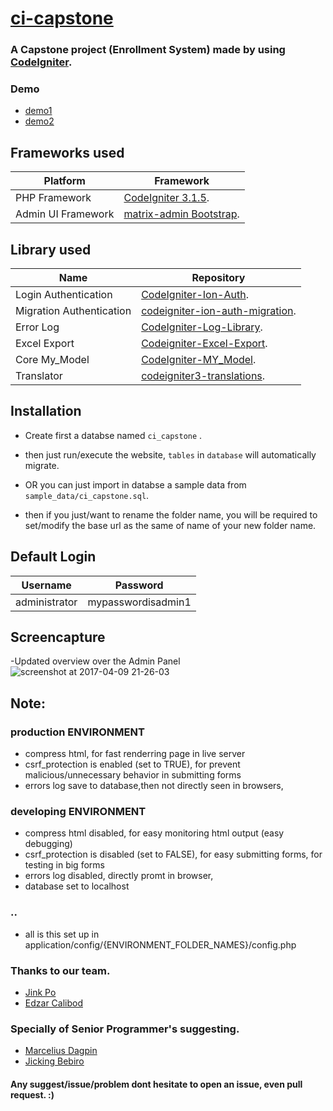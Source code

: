 #  [ci-capstone](https://github.com/lloricode/ci-capstone)
### A Capstone project (Enrollment System) made by using [CodeIgniter](http://codeigniter.com).


### Demo 

- [demo1](http://ci-capstone.lloricmayugagarcia.com)
- [demo2](http://ci-capstone.sprikiwiki.club/)

## Frameworks used
Platform|Framework
--------------------- | ----------------------------
 PHP Framework        | [CodeIgniter 3.1.5](http://codeigniter.com).
 Admin UI Framework   | [matrix-admin Bootstrap](http://matrixadmin.themedesigner.in/).


## Library used


 Name | Repository
-------------------------- | ----------------------
 Login Authentication      | [CodeIgniter-Ion-Auth](https://github.com/benedmunds/CodeIgniter-Ion-Auth).
 Migration Authentication  | [codeigniter-ion-auth-migration](https://github.com/iamfiscus/codeigniter-ion-auth-migration).
 Error Log                 | [CodeIgniter-Log-Library](https://github.com/appleboy/CodeIgniter-Log-Library).
 Excel Export              | [Codeigniter-Excel-Export](https://github.com/jiji262/Codeigniter-Excel-Export).
 Core My_Model             | [CodeIgniter-MY_Model](https://github.com/avenirer/CodeIgniter-MY_Model).
 Translator                | [codeigniter3-translations](https://github.com/bcit-ci/codeigniter3-translations).

## Installation

- Create first a databse named ``ci_capstone`` .
- then just run/execute the website, ``tables`` in ``database`` will automatically migrate.

- OR you can just import in databse a sample data from ``sample_data/ci_capstone.sql``.

- then if you just/want to rename the folder name, you will be required to set/modify the base url as the same of name of your new folder name.

## Default Login

Username | Password
-------- | -----------
administrator|mypasswordisadmin1

## Screencapture
-Updated overview over the Admin Panel
![screenshot at 2017-04-09 21-26-03](https://cloud.githubusercontent.com/assets/8251344/24837640/50a98c44-1d6b-11e7-95b8-11c754f8c81d.png)

## Note:
### production ENVIRONMENT 
- compress html, for fast renderring page in live server 
- csrf_protection is enabled (set to TRUE), for prevent malicious/unnecessary behavior in submitting forms
- errors log save to database,then not directly seen in browsers,

### developing ENVIRONMENT
- compress html disabled, for easy monitoring html output (easy debugging)
- csrf_protection is disabled (set to FALSE), for easy submitting forms, for testing in big forms
- errors log disabled, directly promt in browser,
- database set to localhost 

### ..
- all is this set up in application/config/{ENVIRONMENT_FOLDER_NAMES}/config.php

  
### Thanks to our team.

- [Jink Po](https://github.com/shikai06)
- [Edzar Calibod](https://github.com/iEdzar)

### Specially of Senior Programmer's suggesting.

- [Marcelius Dagpin](https://github.com/mgdagpin)
- [Jicking Bebiro](https://github.com/jicking)


#### Any suggest/issue/problem dont hesitate to open an issue, even pull request. :)
